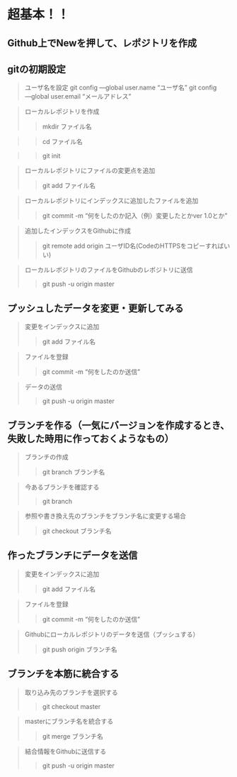 # 超基本！！
## Github上でNewを押して、レポジトリを作成

## gitの初期設定
> ユーザ名を設定
git config —global user.name “ユーザ名”
git config ―global user.email “メールアドレス”

> ローカルレポジトリを作成
>> mkdir ファイル名

>> cd ファイル名

>> git init

> ローカルレポジトリにファイルの変更点を追加
>> git add ファイル名

> ローカルレポジトリにインデックスに追加したファイルを追加
>> git commit -m “何をしたのか記入（例）変更したとかver 1.0とか”


> 追加したインデックスをGithubに作成
>> git remote add origin ユーザID名(CodeのHTTPSをコピーすればいい)

> ローカルレポジトリのファイルをGithubのレポジトリに送信
>> git push -u origin master

## プッシュしたデータを変更・更新してみる

> 変更をインデックスに追加
>> git add ファイル名

> ファイルを登録
>> git commit -m “何をしたのか送信”

> データの送信
>> git push -u origin master

## ブランチを作る（一気にバージョンを作成するとき、失敗した時用に作っておくようなもの）

> ブランチの作成
>> git branch ブランチ名

> 今あるブランチを確認する
>> git branch

> 参照や書き換え先のブランチをブランチ名に変更する場合
>> git checkout ブランチ名

## 作ったブランチにデータを送信

> 変更をインデックスに追加
>> git add ファイル名

> ファイルを登録
>> git commit -m “何をしたのか送信”

> Githubにローカルレポジトリのデータを送信（プッシュする）
>> git push origin ブランチ名

## ブランチを本筋に統合する

> 取り込み先のブランチを選択する
>> git checkout master

> masterにブランチ名を統合する
>> git merge ブランチ名

> 結合情報をGithubに送信する
>> git push -u origin master